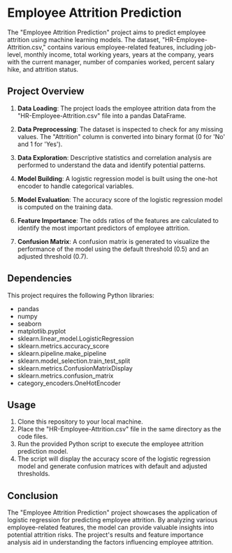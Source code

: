 # Employee Attrition Prediction

The "Employee Attrition Prediction" project aims to predict employee attrition using machine learning models. The dataset, "HR-Employee-Attrition.csv," contains various employee-related features, including job-level, monthly income, total working years, years at the company, years with the current manager, number of companies worked, percent salary hike, and attrition status.

## Project Overview

1. **Data Loading**: The project loads the employee attrition data from the "HR-Employee-Attrition.csv" file into a pandas DataFrame.

2. **Data Preprocessing**: The dataset is inspected to check for any missing values. The "Attrition" column is converted into binary format (0 for 'No' and 1 for 'Yes').

3. **Data Exploration**: Descriptive statistics and correlation analysis are performed to understand the data and identify potential patterns.

4. **Model Building**: A logistic regression model is built using the one-hot encoder to handle categorical variables.

5. **Model Evaluation**: The accuracy score of the logistic regression model is computed on the training data.

6. **Feature Importance**: The odds ratios of the features are calculated to identify the most important predictors of employee attrition.

7. **Confusion Matrix**: A confusion matrix is generated to visualize the performance of the model using the default threshold (0.5) and an adjusted threshold (0.7).

## Dependencies

This project requires the following Python libraries:

- pandas
- numpy
- seaborn
- matplotlib.pyplot
- sklearn.linear_model.LogisticRegression
- sklearn.metrics.accuracy_score
- sklearn.pipeline.make_pipeline
- sklearn.model_selection.train_test_split
- sklearn.metrics.ConfusionMatrixDisplay
- sklearn.metrics.confusion_matrix
- category_encoders.OneHotEncoder

## Usage

1. Clone this repository to your local machine.
2. Place the "HR-Employee-Attrition.csv" file in the same directory as the code files.
3. Run the provided Python script to execute the employee attrition prediction model.
4. The script will display the accuracy score of the logistic regression model and generate confusion matrices with default and adjusted thresholds.

## Conclusion

The "Employee Attrition Prediction" project showcases the application of logistic regression for predicting employee attrition. By analyzing various employee-related features, the model can provide valuable insights into potential attrition risks. The project's results and feature importance analysis aid in understanding the factors influencing employee attrition.
